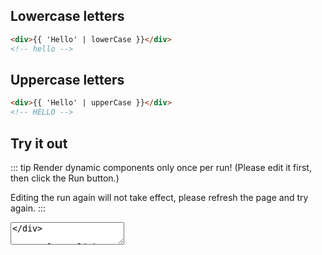 <script>    
    import Vue from 'vue'
    import EasyFilter from 'easy-filter'
    import '@style/style.scss'
    Vue.use(EasyFilter)
    const bus = new Vue()
    Vue.component('runtime-comp',(resolve)=>bus.$on('run',resolve))
    export default {
        data(){
            return {
                code: `{
        template: "<div>{{ 'Hello' | lowerCase }}</div>",
    }`
            }
        },
        methods:{
            run(){
                bus.$emit('run', eval(`(function(){ return ${this.code} })()`))
            },
            reload(){
                window.location.reload()
            }
        }
    }
</script>  
## Lowercase letters

```html
<div>{{ 'Hello' | lowerCase }}</div>
<!-- hello -->
```

## Uppercase letters

```html
<div>{{ 'Hello' | upperCase }}</div>
<!-- HELLO -->
```

## Try it out


::: tip
Render dynamic components only once per run! (Please edit it first, then click the Run button.)

Editing the run again will not take effect, please refresh the page and try again.
:::

<div>
   <textarea v-model="code"/>
</div>

<a class="link" v-on:click="run">Run</a>

<div>
    <runtime-comp/>
</div>

<a class="link" v-on:click="reload">Reload</a>